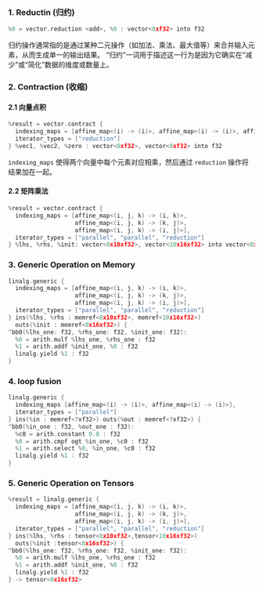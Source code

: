 ### 1. Reductin (归约)
```cpp
%0 = vector.reduction <add>, %0 : vector<8xf32> into f32
```
归约操作通常指的是通过某种二元操作（如加法、乘法、最大值等）来合并输入元素，从而生成单一的输出结果。
“归约”一词用于描述这一行为是因为它确实在“减少”或“简化”数据的维度或数量上。

### 2. Contraction (收缩)
#### 2.1 向量点积

```cpp
%result = vector.contract {
  indexing_maps = [affine_map<(i) -> (i)>, affine_map<(i) -> (i)>, affine_map<() -> ()>],
  iterator_types = ["reduction"]
} %vec1, %vec2, %zero : vector<8xf32>, vector<8xf32> into f32

```

`indexing_maps` 使得两个向量中每个元素对应相乘，然后通过 `reduction` 操作将结果加在一起。

#### 2.2 矩阵乘法
```cpp
%result = vector.contract {
  indexing_maps = [affine_map<(i, j, k) -> (i, k)>,
                   affine_map<(i, j, k) -> (k, j)>,
                   affine_map<(i, j, k) -> (i, j)>],
  iterator_types = ["parallel", "parallel", "reduction"]
} %lhs, %rhs, %init: vector<8x10xf32>, vector<10x16xf32> into vector<8x16xf32>
```

### 3. Generic Operation on Memory
```cpp
linalg.generic {
  indexing_maps = [affine_map<(i, j, k) -> (i, k)>,
                   affine_map<(i, j, k) -> (k, j)>,
                   affine_map<(i, j, k) -> (i, j)>],
  iterator_types = ["parallel", "parallel", "reduction"]
} ins(%lhs, %rhs : memref<8x10xf32>, memref<10x16xf32>)
  outs(%init : memref<8x16xf32>) {
^bb0(%lhs_one: f32, %rhs_one: f32, %init_one: f32):
  %0 = arith.mulf %lhs_one, %rhs_one : f32
  %1 = arith.addf %init_one, %0 : f32
  linalg.yield %1 : f32
}
```

### 4. loop fusion

```cpp
linalg.generic {
  indexing_maps [affine_map<(i) -> (i)>, affine_map<(i) -> (i)>],
  iterator_types = ["parallel"]
} ins(%in : memref<?xf32>) outs(%out : memref<?xf32>) {
^bb0(%in_one : f32, %out_one : f32):
  %c0 = arith.constant 0.0 : f32
  %0 = arith.cmpf ogt %in_one, %c0 : f32
  %1 = arith.select %0, %in_one, %c0 : f32
  linalg.yield %1 : f32 
}
```

### 5. Generic Operation on Tensors
```cpp
%result = linalg.generic {
  indexing_maps = [affine_map<(i, j, k) -> (i, k)>,
                   affine_map<(i, j, k) -> (k, j)>,
                   affine_map<(i, j, k) -> (i, j)>],
  iterator_types = ["parallel", "parallel", "reduction"]
} ins(%lhs, %rhs : tensor<8x10xf32>,tensor<10x16xf32>)
  outs(%init :tensor<8x16xf32>) {
^bb0(%lhs_one: f32, %rhs_one: f32, %init_one: f32):
  %0 = arith.mulf %lhs_one, %rhs_one : f32
  %1 = arith.addf %init_one, %0 : f32
  linalg.yield %1 : f32
} -> tensor<8x16xf32>
```




